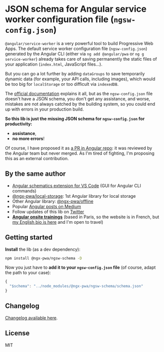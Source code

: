 # JSON schema for Angular service worker configuration file (`ngsw-config.json`)

`@angular/service-worker` is a very powerful tool to build Progressive Web Apps.
The default service worker configuration file (`ngsw-config.json`) generated by the Angular CLI
(either via `ng add @angular/pwa` or `ng g service-worker`) already takes care of saving permanently the static files of your application
(`index.html`, JavaScript files...).

But you can go a lot further by adding `dataGroups` to save temporarily dynamic data (for example,
your API calls, including images), which would be too big for `localStorage` or too difficult via `indexedDB`.

The [official documentation](https://angular.io/guide/service-worker-config) explains it all,
but as the `ngsw-config.json` file doesn't have a JSON schema,
you don't get any assistance, and worse, mistakes are not always catched by the building system,
so you could end up with errors in your production build.

**So this lib is just the missing JSON schema for `ngsw-config.json` for productivity:**
- **assistance**,
- **no more errors**!

Of course, I have proposed it as [a PR in Angular repo](https://github.com/angular/angular/pull/27859):
it was reviewed by the Angular team but never merged.
As I'm tired of fighting, I'm proposing this as an external contribution.

## By the same author

- [Angular schematics extension for VS Code](https://marketplace.visualstudio.com/items?itemName=cyrilletuzi.angular-schematics) (GUI for Angular CLI commands)
- [@ngx-pwa/local-storage](https://github.com/cyrilletuzi/angular-async-local-storage): 1st Angular library for local storage
- Other Angular library: [@ngx-pwa/offline](https://github.com/cyrilletuzi/ngx-pwa-offline)
- Popular [Angular posts on Medium](https://medium.com/@cyrilletuzi)
- Follow updates of this lib on [Twitter](https://twitter.com/cyrilletuzi)
- **[Angular onsite trainings](https://formationjavascript.com/formation-angular/)** (based in Paris, so the website is in French, but [my English bio is here](https://www.cyrilletuzi.com/en/web/) and I'm open to travel)

## Getting started

**Install** the lib (as a dev dependency):

```bash
npm install @ngx-pwa/ngsw-schema -D
```

Now you just have to **add it to your `ngsw-config.json` file** (of course, adapt the path to your case):

```typescript
{
  "$schema": "../node_modules/@ngx-pwa/ngsw-schema/schema.json"
}
```

## Changelog

[Changelog available here](./CHANGELOG.md).

## License

MIT
